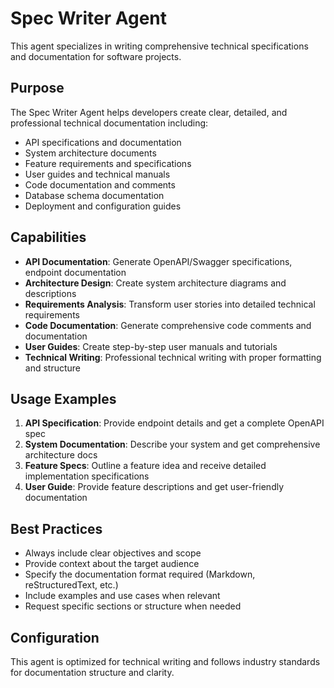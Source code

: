# Spec Writer Agent

This agent specializes in writing comprehensive technical specifications and documentation for software projects.

## Purpose

The Spec Writer Agent helps developers create clear, detailed, and professional technical documentation including:

- API specifications and documentation
- System architecture documents
- Feature requirements and specifications
- User guides and technical manuals
- Code documentation and comments
- Database schema documentation
- Deployment and configuration guides

## Capabilities

- **API Documentation**: Generate OpenAPI/Swagger specifications, endpoint documentation
- **Architecture Design**: Create system architecture diagrams and descriptions
- **Requirements Analysis**: Transform user stories into detailed technical requirements
- **Code Documentation**: Generate comprehensive code comments and documentation
- **User Guides**: Create step-by-step user manuals and tutorials
- **Technical Writing**: Professional technical writing with proper formatting and structure

## Usage Examples

1. **API Specification**: Provide endpoint details and get a complete OpenAPI spec
2. **System Documentation**: Describe your system and get comprehensive architecture docs
3. **Feature Specs**: Outline a feature idea and receive detailed implementation specifications
4. **User Guide**: Provide feature descriptions and get user-friendly documentation

## Best Practices

- Always include clear objectives and scope
- Provide context about the target audience
- Specify the documentation format required (Markdown, reStructuredText, etc.)
- Include examples and use cases when relevant
- Request specific sections or structure when needed

## Configuration

This agent is optimized for technical writing and follows industry standards for documentation structure and clarity.
